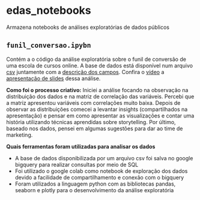 # edas_notebooks
Armazena notebooks de análises exploratórias de dados públicos


## `funil_conversao.ipybn`

Contém a o código da análise exploratória sobre o funil de conversão de uma escola de cursos online. A base de dados está disponível num arquivo [csv](https://drive.google.com/file/d/1xkUKgrAjKPTInL5YjdE2_oBbjvbPwnM-/view?usp=sharing) juntamente com a [descrição dos campos](https://drive.google.com/file/d/1pNZinucDYEaaLiwZlYeMoptzBT_zL05g/view?usp=sharing). Confira o [vídeo](https://youtu.be/WStBvt7Z_Iw) a [apresentação de slides](https://docs.google.com/presentation/d/1CvSb98eH0xlF6Ak3iF9o3aLgDn8UiSWC72yJGMUDHeU/edit?usp=sharing) dessa análise.

**Como foi o processo criativo:** Iniciei a análise focando na observação na distribuição dos dados e na matriz de correlação das variáveis. Percebi que a matriz apresentou variáveis com correlações muito baixa. Depois de observar as distribuições comecei a levantar insights (compartilhados na apresentação) e pensar em como apresentar as visualizações e contar uma história utilizando técnicas aprendidas sobre storytelling. Por último, baseado nos dados, pensei em algumas sugestões para dar ao time de marketing.

**Quais ferramentas foram utilizadas para analisar os dados**
- A base de dados disponibilizada por um arquivo csv foi salva no google bigquery para realizar consultas por meio de SQL
- Foi utilizado o google colab como notebook de exploração dos dados devido a facilidade de compartilhamento e conexão com o bigquery
- Foram utilizados a linguagem python com as bibliotecas pandas, seaborn e plotly para o desenvolvimento da análise exploratória
